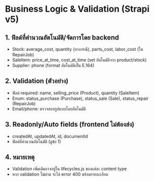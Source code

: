 # Business Logic & Validation (Strapi v5)

## 1. ฟิลด์ที่คำนวณอัตโนมัติ/จัดการโดย backend
- Stock: average_cost, quantity (บางกรณี), parts_cost, labor_cost (ใน RepairJob)
- SaleItem: price_at_time, cost_at_time (set อัตโนมัติจาก product/stock)
- Supplier: phone (format อัตโนมัติเป็น E.164)

## 2. Validation (ตัวอย่าง)
- ฟิลด์ required: name, selling_price (Product), quantity (SaleItem)
- Enum: status_purchase (Purchase), status_sale (Sale), status_repair (RepairJob)
- Email/phone: ตรวจสอบรูปแบบโดยอัตโนมัติ

## 3. Readonly/Auto fields (frontend ไม่ต้องส่ง)
- createdAt, updatedAt, id, documentId
- ฟิลด์ที่คำนวณอัตโนมัติ (ดูข้อ 1)

## 4. หมายเหตุ
- Validation เพิ่มเติมอาจอยู่ใน lifecycles.js ของแต่ละ content type
- หาก validation ไม่ผ่าน จะได้ error 400 พร้อมรายละเอียด
